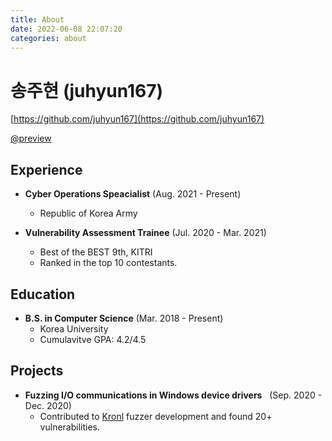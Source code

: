 ```yaml
---
title: About
date: 2022-06-08 22:07:20
categories: about
---
```


# 송주현 (juhyun167)

[https://github.com/juhyun167](https://github.com/juhyun167)

[@preview](https://github.com/juhyun167)

## Experience

- **Cyber Operations Speacialist** (Aug. 2021 - Present)
	- Republic of Korea Army

- **Vulnerability Assessment Trainee** (Jul. 2020 - Mar. 2021)
    - Best of the BEST 9th, KITRI
	- Ranked in the top 10 contestants.

## Education

- **B.S. in Computer Science** (Mar. 2018 - Present)
	- Korea University
    - Cumulavitve GPA: 4.2/4.5

## Projects

- **Fuzzing I/O communications in Windows device drivers** &nbsp;&nbsp;(Sep. 2020 - Dec. 2020)
    - Contributed to [Kronl](https://kronl.github.io/docs/) fuzzer development and found 20+ vulnerabilities.

